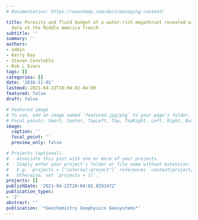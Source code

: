 ```yaml
---
# Documentation: https://wowchemy.com/docs/managing-content/

title: Porosity and fluid budget of a water-rich megathrust revealed with electromagnetic
  data at the Middle America Trench
subtitle: ''
summary: ''
authors:
- admin
- Kerry Key
- Steven Constable
- Rob L Evans
tags: []
categories: []
date: '2016-11-01'
lastmod: 2021-04-22T16:04:02-04:00
featured: false
draft: false

# Featured image
# To use, add an image named `featured.jpg/png` to your page's folder.
# Focal points: Smart, Center, TopLeft, Top, TopRight, Left, Right, BottomLeft, Bottom, BottomRight.
image:
  caption: ''
  focal_point: ''
  preview_only: false

# Projects (optional).
#   Associate this post with one or more of your projects.
#   Simply enter your project's folder or file name without extension.
#   E.g. `projects = ["internal-project"]` references `content/project/deep-learning/index.md`.
#   Otherwise, set `projects = []`.
projects: []
publishDate: '2021-04-22T20:04:02.829147Z'
publication_types:
- '2'
abstract: ''
publication: '*Geochemistry Geophysics Geosystems*'
---
```


